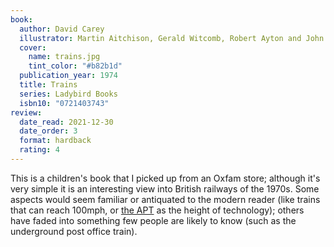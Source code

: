 ```yaml
---
book:
  author: David Carey
  illustrator: Martin Aitchison, Gerald Witcomb, Robert Ayton and John Berry
  cover:
    name: trains.jpg
    tint_color: "#b82b1d"
  publication_year: 1974
  title: Trains
  series: Ladybird Books
  isbn10: "0721403743"
review:
  date_read: 2021-12-30
  date_order: 3
  format: hardback
  rating: 4
---
```


This is a children's book that I picked up from an Oxfam store; although it's very simple it is an interesting view into British railways of the 1970s.
Some aspects would seem familiar or antiquated to the modern reader (like trains that can reach 100mph, or [the APT][apt] as the height of technology); others have faded into something few people are likely to know (such as the underground post office train).

[apt]: https://en.wikipedia.org/wiki/Advanced_Passenger_Train
